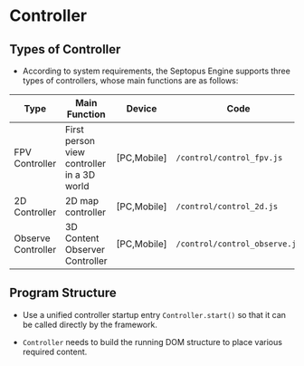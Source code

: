 # Controller

## Types of Controller

* According to system requirements, the Septopus Engine supports three types of controllers, whose main functions are as follows:

|  Type   | Main Function  | Device  | Code  |
|  ----  | ----  | ----  | ----  |
|  FPV Controller  |  First person view controller in a 3D world |  [PC,Mobile] | `/control/control_fpv.js`  |
|  2D Controller | 2D map controller  | [PC,Mobile] | `/control/control_2d.js`  |
|  Observe Controller  | 3D Content Observer Controller  | [PC,Mobile] |  `/control/control_observe.js`  |

## Program Structure

* Use a unified controller startup entry `Controller.start()` so that it can be called directly by the framework.

* `Controller` needs to build the running DOM structure to place various required content.